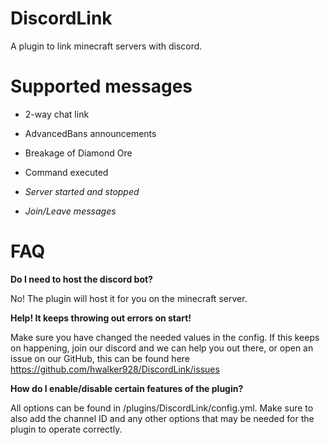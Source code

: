 # DiscordLink
A plugin to link minecraft servers with discord.

# Supported messages
- 2-way chat link

- AdvancedBans announcements

- Breakage of Diamond Ore

- Command executed

- *Server started and stopped*

- *Join/Leave messages*

# FAQ
**Do I need to host the discord bot?**

No! The plugin will host it for you on the minecraft server.

**Help! It keeps throwing out errors on start!**

Make sure you have changed the needed values in the config. If this keeps on happening, join our discord and we can help you out there, or open an issue on our GitHub, this can be found here https://github.com/hwalker928/DiscordLink/issues

**How do I enable/disable certain features of the plugin?**

All options can be found in /plugins/DiscordLink/config.yml. Make sure to also add the channel ID and any other options that may be needed for the plugin to operate correctly. 
